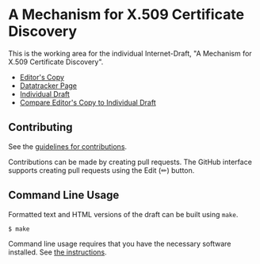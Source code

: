 # A Mechanism for X.509 Certificate Discovery

This is the working area for the individual Internet-Draft, "A Mechanism for X.509 Certificate Discovery".

* [Editor's Copy](https://CBonnell.github.io/certdiscovery/#go.draft-lamps-okubo-certdiscovery.html)
* [Datatracker Page](https://datatracker.ietf.org/doc/draft-lamps-okubo-certdiscovery)
* [Individual Draft](https://datatracker.ietf.org/doc/html/draft-lamps-okubo-certdiscovery)
* [Compare Editor's Copy to Individual Draft](https://CBonnell.github.io/certdiscovery/#go.draft-lamps-okubo-certdiscovery.diff)


## Contributing

See the
[guidelines for contributions](https://github.com/CBonnell/certdiscovery/blob/main/CONTRIBUTING.md).

Contributions can be made by creating pull requests.
The GitHub interface supports creating pull requests using the Edit (✏) button.


## Command Line Usage

Formatted text and HTML versions of the draft can be built using `make`.

```sh
$ make
```

Command line usage requires that you have the necessary software installed.  See
[the instructions](https://github.com/martinthomson/i-d-template/blob/main/doc/SETUP.md).

